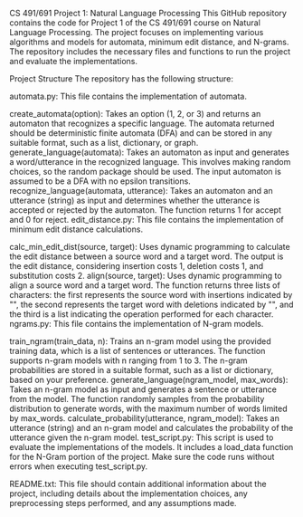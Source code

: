 CS 491/691 Project 1: Natural Language Processing
This GitHub repository contains the code for Project 1 of the CS 491/691 course on Natural Language Processing. The project focuses on implementing various algorithms and models for automata, minimum edit distance, and N-grams. The repository includes the necessary files and functions to run the project and evaluate the implementations.

Project Structure
The repository has the following structure:

automata.py: This file contains the implementation of automata.

create_automata(option): Takes an option (1, 2, or 3) and returns an automaton that recognizes a specific language. The automata returned should be deterministic finite automata (DFA) and can be stored in any suitable format, such as a list, dictionary, or graph.
generate_language(automata): Takes an automaton as input and generates a word/utterance in the recognized language. This involves making random choices, so the random package should be used. The input automaton is assumed to be a DFA with no epsilon transitions.
recognize_language(automata, utterance): Takes an automaton and an utterance (string) as input and determines whether the utterance is accepted or rejected by the automaton. The function returns 1 for accept and 0 for reject.
edit_distance.py: This file contains the implementation of minimum edit distance calculations.

calc_min_edit_dist(source, target): Uses dynamic programming to calculate the edit distance between a source word and a target word. The output is the edit distance, considering insertion costs 1, deletion costs 1, and substitution costs 2.
align(source, target): Uses dynamic programming to align a source word and a target word. The function returns three lists of characters: the first represents the source word with insertions indicated by "", the second represents the target word with deletions indicated by "", and the third is a list indicating the operation performed for each character.
ngrams.py: This file contains the implementation of N-gram models.

train_ngram(train_data, n): Trains an n-gram model using the provided training data, which is a list of sentences or utterances. The function supports n-gram models with n ranging from 1 to 3. The n-gram probabilities are stored in a suitable format, such as a list or dictionary, based on your preference.
generate_language(ngram_model, max_words): Takes an n-gram model as input and generates a sentence or utterance from the model. The function randomly samples from the probability distribution to generate words, with the maximum number of words limited by max_words.
calculate_probability(utterance, ngram_model): Takes an utterance (string) and an n-gram model and calculates the probability of the utterance given the n-gram model.
test_script.py: This script is used to evaluate the implementations of the models. It includes a load_data function for the N-Gram portion of the project. Make sure the code runs without errors when executing test_script.py.

README.txt: This file should contain additional information about the project, including details about the implementation choices, any preprocessing steps performed, and any assumptions made.

